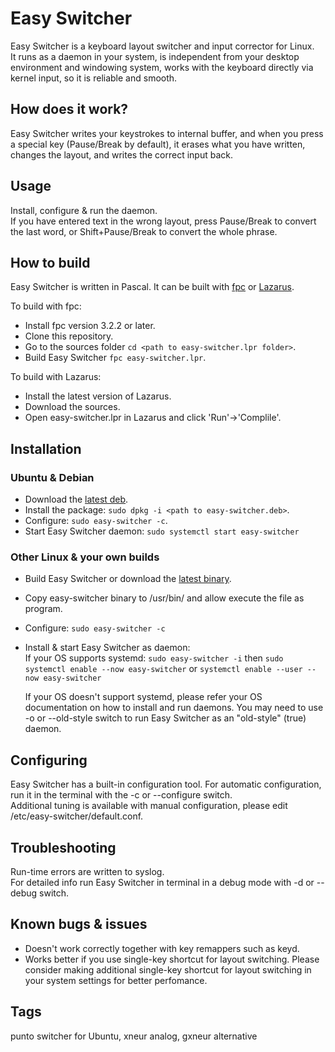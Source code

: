# Easy Switcher
Easy Switcher is a keyboard layout switcher and input corrector for Linux.  
It runs as a daemon in your system, is independent from your desktop environment and windowing system, works with the keyboard directly via kernel input, so it is reliable and smooth.   

## How does it work?
Easy Switcher writes your keystrokes to internal buffer, and when you press a special key (Pause/Break by default), it erases what you have written, changes the layout, and writes the correct input back.

## Usage
Install, configure & run the daemon.   
If you have entered text in the wrong layout, press Pause/Break to convert the last word, or Shift+Pause/Break to convert the whole phrase. 

## How to build
Easy Switcher is written in Pascal. It can be built with [fpc](https://www.freepascal.org/) or [Lazarus](https://www.lazarus-ide.org/).  

To build with fpc:
* Install fpc version 3.2.2 or later.
* Clone this repository.
* Go to the sources folder `cd <path to easy-switcher.lpr folder>`.
* Build Easy Switcher `fpc easy-switcher.lpr`.   

To build with Lazarus:
* Install the latest version of Lazarus.
* Download the sources.
* Open easy-switcher.lpr in Lazarus and click 'Run'->'Complile'. 

## Installation
### Ubuntu & Debian
* Download the [latest deb](https://github.com/freemind001/easy-switcher/releases).
* Install the package: `sudo dpkg -i <path to easy-switcher.deb>`.
* Configure: `sudo easy-switcher -c`.
* Start Easy Switcher daemon: `sudo systemctl start easy-switcher`  
  
### Other Linux & your own builds
* Build Easy Switcher or download the [latest binary](https://github.com/freemind001/easy-switcher/releases).
* Copy easy-switcher binary to /usr/bin/ and allow execute the file as program.
* Configure: `sudo easy-switcher -c` 
* Install & start Easy Switcher as daemon:  
  If your OS supports systemd:
  `sudo easy-switcher -i`
  then
  `sudo systemctl enable --now easy-switcher`
  or
  `systemctl enable --user --now easy-switcher`
    
  If your OS doesn't support systemd, please refer your OS documentation on how to install and run daemons. You may need to use -o or --old-style switch to run Easy Switcher as an "old-style" (true) daemon.
  
## Configuring
Easy Switcher has a built-in configuration tool. For automatic configuration, run it in the terminal with the -c or --configure switch.    
Additional tuning is available with manual configuration, please edit /etc/easy-switcher/default.conf.  

## Troubleshooting
Run-time errors are written to syslog.  
For detailed info run Easy Switcher in terminal in a debug mode with -d or --debug switch. 

## Known bugs & issues
* Doesn't work correctly together with key remappers such as keyd.
* Works better if you use single-key shortcut for layout switching. Please consider making additional single-key shortcut for layout switching in your system settings for better perfomance. 

## Tags
punto switcher for Ubuntu, xneur analog, gxneur alternative
